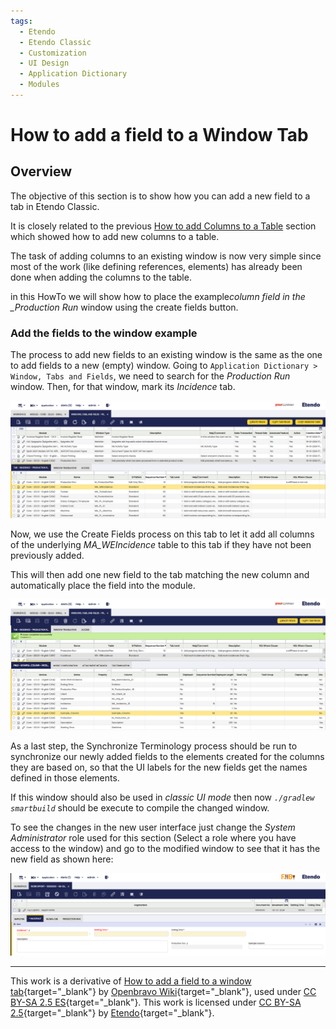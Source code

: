 ```yaml
---
tags:
  - Etendo
  - Etendo Classic
  - Customization
  - UI Design
  - Application Dictionary
  - Modules
---
```


# How to add a field to a Window Tab

## Overview

The objective of this section is to show how you can add a new field to a tab in Etendo Classic.

It is closely related to the previous [How to add Columns to a Table](/developer-guide/etendo-classic/how-to-guides/How_to_add_Columns_to_a_Table/) section which showed how to add new columns to a table.

The task of adding columns to an existing window is now very simple since most of the work (like defining references, elements) has already been done when adding the columns to the table.

in this HowTo we will show how to place the example*column field in the \_Production Run* window using the create fields button.

### Add the fields to the window example

The process to add new fields to an existing window is the same as the one to add fields to a new (empty) window. Going to `Application Dictionary > Window, Tabs and Fields`, we need to search for the _Production Run_ window. Then, for that window, mark its _Incidence_ tab.

![](/assets/developer-guide/etendo-classic/how-to-guides/How_to_add_a_field_to_a_Window_tab_0.png)

Now, we use the Create Fields process on this tab to let it add all columns
of the underlying _MA_WEIncidence_ table to this tab if they have not been previously
added.

This will then add one new field to the tab matching the new column
and automatically place the field into the module.

![](/assets/developer-guide/etendo-classic/how-to-guides/How_to_add_a_field_to_a_Window_tab_1.png)

As a last step, the Synchronize Terminology process should be run to
synchronize our newly added fields to the elements created for the columns
they are based on, so that the UI labels for the new fields get the names
defined in those elements.

If this window should also be used in _classic UI mode_ then now _`./gradlew smartbuild`_ should be execute to compile the changed window.

To see the changes in the new user interface just change the _System Administrator_ role used for this section (Select a role where you have access to the window) and go to the modified window to see that it has the new field as shown here:

![](/assets/developer-guide/etendo-classic/how-to-guides/How_to_add_a_field_to_a_Window_tab_2.png)

---

This work is a derivative of [How to add a field to a window tab](http://wiki.openbravo.com/wiki/How_to_add_a_field_to_a_Window_Tab){target="\_blank"} by [Openbravo Wiki](http://wiki.openbravo.com/wiki/Welcome_to_Openbravo){target="\_blank"}, used under [CC BY-SA 2.5 ES](https://creativecommons.org/licenses/by-sa/2.5/es/){target="\_blank"}. This work is licensed under [CC BY-SA 2.5](https://creativecommons.org/licenses/by-sa/2.5/){target="\_blank"} by [Etendo](https://etendo.software){target="\_blank"}.
